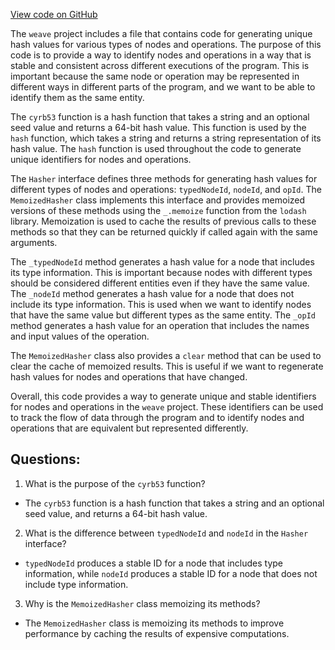 [View code on GitHub](https://github.com/wandb/weave/weave-js/src/core/model/graph/editing/hash.ts)

The `weave` project includes a file that contains code for generating unique hash values for various types of nodes and operations. The purpose of this code is to provide a way to identify nodes and operations in a way that is stable and consistent across different executions of the program. This is important because the same node or operation may be represented in different ways in different parts of the program, and we want to be able to identify them as the same entity.

The `cyrb53` function is a hash function that takes a string and an optional seed value and returns a 64-bit hash value. This function is used by the `hash` function, which takes a string and returns a string representation of its hash value. The `hash` function is used throughout the code to generate unique identifiers for nodes and operations.

The `Hasher` interface defines three methods for generating hash values for different types of nodes and operations: `typedNodeId`, `nodeId`, and `opId`. The `MemoizedHasher` class implements this interface and provides memoized versions of these methods using the `_.memoize` function from the `lodash` library. Memoization is used to cache the results of previous calls to these methods so that they can be returned quickly if called again with the same arguments.

The `_typedNodeId` method generates a hash value for a node that includes its type information. This is important because nodes with different types should be considered different entities even if they have the same value. The `_nodeId` method generates a hash value for a node that does not include its type information. This is used when we want to identify nodes that have the same value but different types as the same entity. The `_opId` method generates a hash value for an operation that includes the names and input values of the operation.

The `MemoizedHasher` class also provides a `clear` method that can be used to clear the cache of memoized results. This is useful if we want to regenerate hash values for nodes and operations that have changed.

Overall, this code provides a way to generate unique and stable identifiers for nodes and operations in the `weave` project. These identifiers can be used to track the flow of data through the program and to identify nodes and operations that are equivalent but represented differently.
## Questions: 
 1. What is the purpose of the `cyrb53` function?
- The `cyrb53` function is a hash function that takes a string and an optional seed value, and returns a 64-bit hash value.

2. What is the difference between `typedNodeId` and `nodeId` in the `Hasher` interface?
- `typedNodeId` produces a stable ID for a node that includes type information, while `nodeId` produces a stable ID for a node that does not include type information.

3. Why is the `MemoizedHasher` class memoizing its methods?
- The `MemoizedHasher` class is memoizing its methods to improve performance by caching the results of expensive computations.